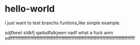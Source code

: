 # hello-world


i just want to test branchs funtions,like simple example.

sdjfkewl sldkfj qadsdfalkjwen nadf  what  a fuck amn
sdfffffffffffffffffffffffffffffffffffffffffffffffffffffffffffffffffffffffffffffffffffff
